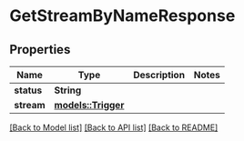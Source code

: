 # GetStreamByNameResponse

## Properties

Name | Type | Description | Notes
------------ | ------------- | ------------- | -------------
**status** | **String** |  | 
**stream** | [**models::Trigger**](Trigger.md) |  | 

[[Back to Model list]](../README.md#documentation-for-models) [[Back to API list]](../README.md#documentation-for-api-endpoints) [[Back to README]](../README.md)


